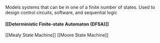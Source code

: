 Models systems that can be in one of a finite number of states. Used to design control circuits, software, and sequential logic

#### [[Deterministic Finite-state Automaton (DFSA)]]
 [[Mealy State Machine]]
 [[Moore State Machine]]

